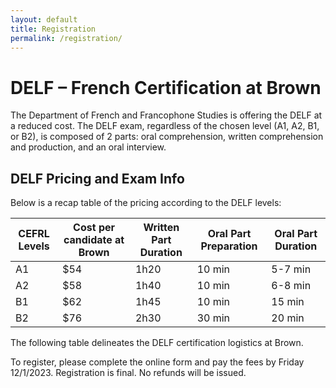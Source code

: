 ```yaml
---
layout: default
title: Registration
permalink: /registration/
---
```


# DELF – French Certification at Brown

The Department of French and Francophone Studies is offering the DELF at a reduced cost. The DELF exam, regardless of the chosen level (A1, A2, B1, or B2), is composed of 2 parts: oral comprehension, written comprehension and production, and an oral interview.

## DELF Pricing and Exam Info

Below is a recap table of the pricing according to the DELF levels:

| CEFRL Levels | Cost per candidate at Brown | Written Part Duration | Oral Part Preparation | Oral Part Duration |
| ------------ | --------------------------- | --------------------- | --------------------- | ------------------ |
| A1           | $54                         | 1h20                  | 10 min                | 5-7 min            |
| A2           | $58                         | 1h40                  | 10 min                | 6-8 min            |
| B1           | $62                         | 1h45                  | 10 min                | 15 min             |
| B2           | $76                         | 2h30                  | 30 min                | 20 min             |

The following table delineates the DELF certification logistics at Brown.

To register, please complete the online form and pay the fees by Friday 12/1/2023. Registration is final. No refunds will be issued.

